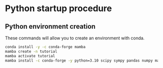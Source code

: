 # Python startup procedure


## Python environment creation

These commands will allow you to create an environment with conda.

```bash
conda install -y -c conda-forge mamba
mamba create -n tutorial
mamba activate tutorial
mamba install -c conda-forge -y python=3.10 scipy sympy pandas numpy matplotlib numba notebook jupyterlab=3 ipywidgets ipython

```

